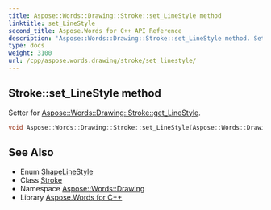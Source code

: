 ```yaml
---
title: Aspose::Words::Drawing::Stroke::set_LineStyle method
linktitle: set_LineStyle
second_title: Aspose.Words for C++ API Reference
description: 'Aspose::Words::Drawing::Stroke::set_LineStyle method. Setter for Aspose::Words::Drawing::Stroke::get_LineStyle in C++.'
type: docs
weight: 3100
url: /cpp/aspose.words.drawing/stroke/set_linestyle/
---
```

## Stroke::set_LineStyle method


Setter for [Aspose::Words::Drawing::Stroke::get_LineStyle](../get_linestyle/).

```cpp
void Aspose::Words::Drawing::Stroke::set_LineStyle(Aspose::Words::Drawing::ShapeLineStyle value)
```

## See Also

* Enum [ShapeLineStyle](../../shapelinestyle/)
* Class [Stroke](../)
* Namespace [Aspose::Words::Drawing](../../)
* Library [Aspose.Words for C++](../../../)
